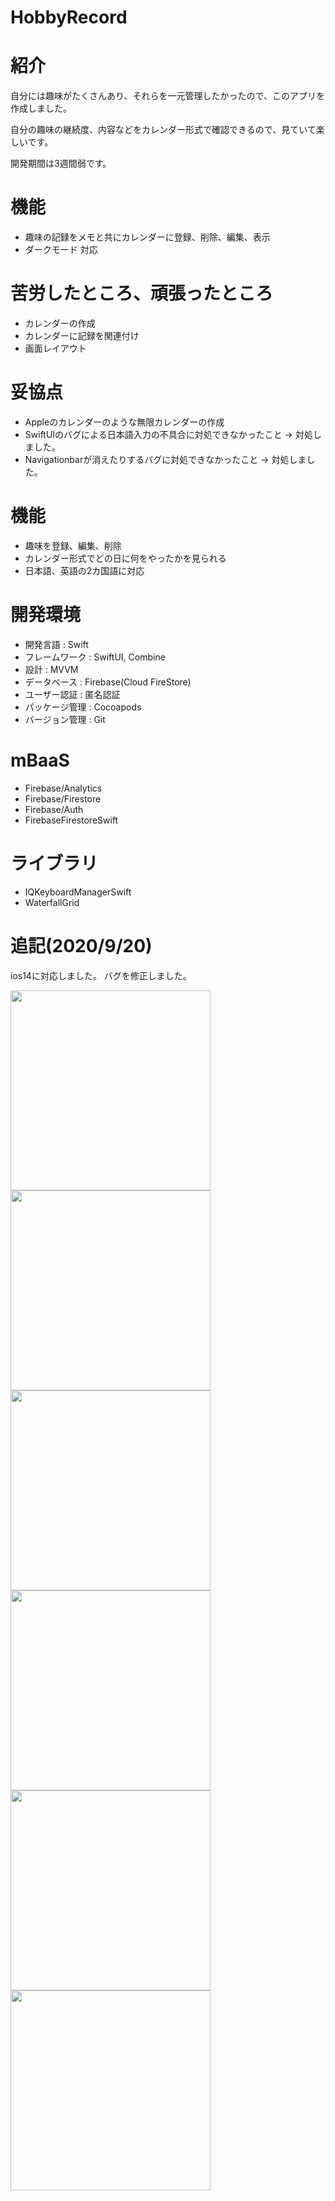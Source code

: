 # HobbyRecord

# 紹介

自分には趣味がたくさんあり、それらを一元管理したかったので、このアプリを作成しました。

自分の趣味の継続度、内容などをカレンダー形式で確認できるので、見ていて楽しいです。

開発期間は3週間弱です。

# 機能
- 趣味の記録をメモと共にカレンダーに登録、削除、編集、表示
- ダークモード 対応


# 苦労したところ、頑張ったところ
- カレンダーの作成
- カレンダーに記録を関連付け
- 画面レイアウト


# 妥協点
- Appleのカレンダーのような無限カレンダーの作成
- SwiftUIのバグによる日本語入力の不具合に対処できなかったこと -> 対処しました。
- Navigationbarが消えたりするバグに対処できなかったこと -> 対処しました。


# 機能
- 趣味を登録、編集、削除
- カレンダー形式でどの日に何をやったかを見られる
- 日本語、英語の2カ国語に対応


# 開発環境
- 開発言語 : Swift  
- フレームワーク : SwiftUI, Combine  
- 設計 : MVVM
- データベース : Firebase(Cloud FireStore)
- ユーザー認証 : 匿名認証
- パッケージ管理 : Cocoapods  
- バージョン管理 : Git  


# mBaaS
- Firebase/Analytics
- Firebase/Firestore
- Firebase/Auth
- FirebaseFirestoreSwift


# ライブラリ
- IQKeyboardManagerSwift
- WaterfallGrid

# 追記(2020/9/20)
ios14に対応しました。
バグを修正しました。


<img src="gif/add.gif" width=320px>
<img src="gif/update.gif" width=320px>
<img src="gif/Browse.gif" width=320px>
<img src="gif/addRec.gif" width=320px>
<img src="gif/UpdateRec.gif" width=320px>
<img src="gif/Setting.gif" width=320px>

